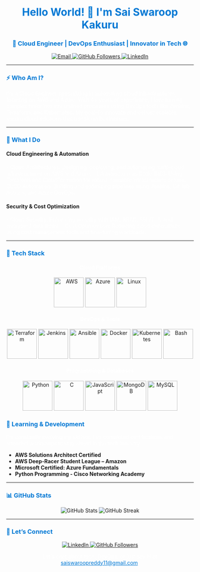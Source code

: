 <h1 align="center" style="color:#0078D4;">Hello World! 👋 I'm Sai Swaroop Kakuru</h1>
<h3 align="center" style="color:#0078D4;">🚀 Cloud Engineer | DevOps Enthusiast | Innovator in Tech 🌐</h3>

<p align="center">
  <a href="mailto:saiswaroopreddy11@gmail.com">
    <img src="https://img.shields.io/badge/Email-Here!-0078D4?style=for-the-badge&logo=gmail&logoColor=white" alt="Email">
  </a>
  <a href="https://github.com/saiswaroopkakuru?tab=followers">
    <img src="https://img.shields.io/github/followers/saiswaroopkakuru?label=Follow%20Me&style=social&color=0078D4" alt="GitHub Followers">
  </a>
  <a href="https://linkedin.com/in/sai-swaroop-1199sai" target="_blank">
    <img src="https://img.shields.io/badge/LinkedIn-Connect-0078D4?style=for-the-badge&logo=linkedin&logoColor=white" alt="LinkedIn">
  </a>
</p>

---

### <span style="color:#0078D4;">⚡ Who Am I?</span>

<p style="color:white;">
I’m a Cloud Engineer specializing in automating cloud infrastructures, focusing on AWS and Azure. With 4+ years of experience,
  I love turning complex tasks into streamlined processes using DevOps tools like Jenkins, Terraform, and Kubernetes. 
              My goal-To innovate and deliver scalable, secure cloud solutions that transform businesses.
</p>

---

### <span style="color:#0078D4;">🚀 What I Do</span>

#### **Cloud Engineering & Automation**
<p style="color:white;">
- Cloud Architectures: Designing, deploying, and automating multi-cloud infrastructures on AWS and Azure.
- Infrastructure as Code (IaC): Using Terraform and CloudFormation for robust, reusable infrastructure setups.
- CI/CD Automation: Building and optimizing pipelines using Jenkins, GitHub Actions, and Azure DevOps.
</p>

#### **Security & Cost Optimization**
<p style="color:white;">
- Cloud Security: Enhancing security with IAM, RBAC, SSL/TLS, and encrypted data flows.
- Cost Optimization: Reducing cloud expenditure using cost management tools and fine-tuning workloads.
</p>

---

### <span style="color:#0078D4;">🔧 Tech Stack</span>

<div align="center">

#### <span style="color:white;">Cloud Platforms</span>
<img src="https://cdn.worldvectorlogo.com/logos/amazon-web-services-1.svg" alt="AWS" width="80" height="80"/>
<img src="https://cdn.worldvectorlogo.com/logos/microsoft-azure-3.svg" alt="Azure" width="80" height="80"/>
<img src="https://cdn.worldvectorlogo.com/logos/linux-tux-1.svg" alt="Linux" width="80" height="80"/>

#### <span style="color:white;">DevOps & Tools</span>
<img src="https://cdn.worldvectorlogo.com/logos/terraform-enterprise.svg" alt="Terraform" width="80" height="80"/>
<img src="https://cdn.worldvectorlogo.com/logos/jenkins-1.svg" alt="Jenkins" width="80" height="80"/>
<img src="https://cdn.worldvectorlogo.com/logos/ansible.svg" alt="Ansible" width="80" height="80"/>
<img src="https://cdn.worldvectorlogo.com/logos/docker.svg" alt="Docker" width="80" height="80"/>
<img src="https://cdn.worldvectorlogo.com/logos/kubernetes.svg" alt="Kubernetes" width="80" height="80"/> 
<img src="https://cdn.worldvectorlogo.com/logos/bash-1.svg" alt="Bash" width="80" height="80"/>

#### <span style="color:white;">Programming & Databases</span>
<img src="https://cdn.worldvectorlogo.com/logos/python-5.svg" alt="Python" width="80" height="80"/>
<img src="https://cdn.worldvectorlogo.com/logos/c-1.svg" alt="C" width="80" height="80"/>
<img src="https://cdn.worldvectorlogo.com/logos/logo-javascript.svg" alt="JavaScript" width="80" height="80"/>
<img src="https://img.icons8.com/color/100/000000/mongodb.png" alt="MongoDB" width="80" height="80"/>
<img src="https://img.icons8.com/ios-filled/100/0078D4/mysql-logo.png" alt="MySQL" width="80" height="80"/>

</div>

### <span style="color:#0078D4;">🌱 Learning & Development</span>

<p style="color:white;">
I’m constantly evolving my skillset. I’ve completed certifications and attended workshops to stay ahead in the tech industry.
</p>

- **AWS Solutions Architect Certified**  
- **AWS Deep-Racer Student League – Amazon**  
- **Microsoft Certified: Azure Fundamentals**  
- **Python Programming - Cisco Networking Academy**  

---

### <span style="color:#0078D4;">📊 GitHub Stats</span>

<p align="center">
  <img src="https://github-readme-stats.vercel.app/api?username=saiswaroopkakuru&show_icons=true&theme=blueberry" alt="GitHub Stats">
  <img src="https://github-readme-streak-stats.herokuapp.com/?user=saiswaroopkakuru&theme=blueberry" alt="GitHub Streak">
</p>

---

### <span style="color:#0078D4;">🤝 Let’s Connect</span>

<p align="center">
  <a href="https://linkedin.com/in/sai-swaroop-1199sai" target="_blank">
    <img src="https://img.shields.io/badge/LinkedIn-Connect-0078D4?style=for-the-badge&logo=linkedin&logoColor=white" alt="LinkedIn">
  </a>
  <a href="https://github.com/saiswaroopkakuru" target="_blank">
    <img src="https://img.shields.io/github/followers/saiswaroopkakuru?label=Follow&style=for-the-badge&logo=github&logoColor=white&color=0078D4" alt="GitHub Followers">
  </a>
</p>

<p align="center" style="color:white;">Let's chat about tech, DevOps, or just say hi at <a href="mailto:saiswaroopreddy11@gmail.com" style="color:#0078D4;">saiswaroopreddy11@gmail.com</a>!</p>

